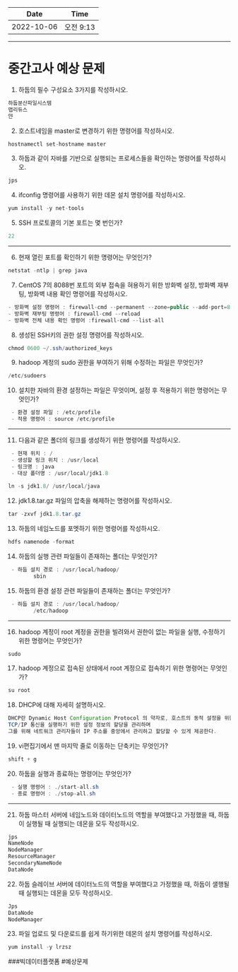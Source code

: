 |    Date    |  Time   |
|:----------:|:-------:|
| 2022-10-06 | 오전 9:13 |

---

# 중간고사 예상 문제

1. 하둡의 필수 구성요소 3가지를 작성하시오.
```java
하둡분산파일시스템
맵리듀스
얀
```

2. 호스트네임을 master로 변경하기 위한 명령어를 작성하시오.
```java
hostnamectl set-hostname master
```

3. 하둡과 같이 자바를 기반으로 실행되는 프로세스들을 확인하는 명령어를 작성하시오.
```java
jps
```

4. ifconfig 명령어를 사용하기 위한 데몬 설치 명령어를 작성하시오.
```java
yum install -y net-tools
```

5. SSH 프로토콜의 기본 포트는 몇 번인가?
```java
22
```

---
6. 현재 열린 포트를 확인하기 위한 명령어는 무엇인가?
```java
netstat -ntlp | grep java
```

7. CentOS 7의 8088번 포트의 외부 접속을 혀용하기 위한 방화벽 설정, 방화벽 재부팅, 방화벽 내용 확인 명령어를 작성하시오.
```java
- 방화벽 설정 명령어 : firewall-cmd --permanent --zone=public --add-port=8088/tcp
- 방화벽 재부팅 명령어 : firewall-cmd --reload
- 방화벽 전체 내용 확인 명령어 :firewall-cmd --list-all
```

8. 생성된 SSH키의 권한 설정 명령어를 작성하시오.
```java
chmod 0600 ~/.ssh/authorized_keys
```

9. hadoop 계정의 sudo 권한을 부여하기 위해 수정하는 파일은 무엇인가?
```java
/etc/sudoers
```

10. 설치한 자바의 환경 설정하는 파일은 무엇이며, 설정 후 적용하기 위한 명령어는 무엇인가?

```java
 - 환경 설정 파일 : /etc/profile
 - 적용 명령어 : source /etc/profile
```
---
11. 다음과 같은 폴더의 링크를 생성하기 위한 명령어를 작성하시오.
```java
 - 현재 위치 : /
 - 생성할 링크 위치 : /usr/local
 - 링크명 : java
 - 대상 폴더명 : /usr/local/jdk1.8
        
ln -s jdk1.8/ /usr/local/java
```

12. jdk1.8.tar.gz 파일의 압축을 해제하는 명령어를 작성하시오.  
```java
tar -zxvf jdk1.8.tar.gz
```

13. 하둡의 네임노드를 포멧하기 위한 명령어를 작성하시오.
```java
hdfs namenode -format
```

14. 하둡의 실행 관련 파일들이 존재하는 폴더는 무엇인가?
```java
 - 하둡 설치 경로 : /usr/local/hadoop/
        sbin
```

15. 하둡의 환경 설정 관련 파일들이 존재하는 폴더는 무엇인가?
```java
 - 하둡 설치 경로 : /usr/local/hadoop/
        /etc/hadoop
``` 

---
16. hadoop 계정이 root 계정을 권한을 빌려와서 권한이 없는 파일을 실행, 수정하기 위한 명령어는 무엇인가?
```java
sudo
```

17. hadoop 계정으로 접속된 상태에서 root 계정으로 접속하기 위한 명령어는 무엇인가?
```java
su root
```

18. DHCP에 대해 자세히 설명하시오.
```java
DHCP란 Dynamic Host Configuration Protocol 의 약자로, 호스트의 동적 설정을 위한 프로토콜이다.
TCP/IP 통신을 실행하기 위한 설정 정보의 할당을 관리하며 
그를 위해 네트워크 관리자들이 IP 주소를 중앙에서 관리하고 할당할 수 있게 제공한다.
```

19. vi편집기에서 맨 마지막 줄로 이동하는 단축키는 무엇인가?
```java
shift + g
```


20. 하둡을 실행과 종료하는 명령어는 무엇인가?
```java
 - 실행 명령어 : ./start-all.sh
 - 종료 명령어 : ./stop-all.sh
```


---
21. 하둡 마스터 서버에 네임노드와 데이터노드의 역할을 부여했다고 가정했을 때, 하둡이 실행될 때 실행되는 데몬을 모두 작성하시오.
```java
jps
NameNode
NodeManager
ResourceManager
SecondaryNameNode
DataNode
```

22. 하둡 슬레이브 서버에 데이터노드의 역할을 부여했다고 가정했을 때, 하둡이 샐행될 때 실행되는 데몬을 모두 작성하시오.
```java
Jps
DataNode
NodeManager
```

23. 파일 업로드 및 다운로드를 쉽게 하기위한 데몬의 설치 명령어를 작성하시오.
```java
yum install -y lrzsz
```


###빅데이터플랫폼 #예상문제